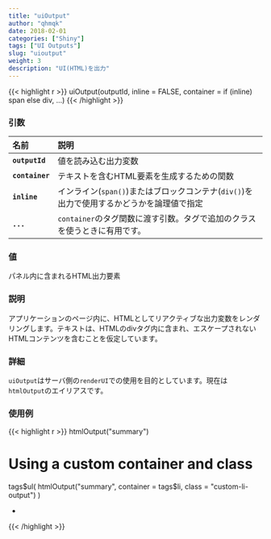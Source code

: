 ```yaml
---
title: "uiOutput"
author: "qhmqk"
date: 2018-02-01
categories: ["Shiny"]
tags: ["UI Outputs"]
slug: "uioutput"
weight: 3
description: "UI(HTML)を出力"
---
```


{{< highlight r >}}
uiOutput(outputId, inline = FALSE, container = if (inline) span else div, ...)
{{< /highlight >}}

### 引数

|名前|説明|
|:--|:--|
|**`outputId`**|値を読み込む出力変数|
|**`container`**|テキストを含むHTML要素を生成するための関数|
|**`inline`**|インライン(`span()`)またはブロックコンテナ(`div()`)を出力で使用するかどうかを論理値で指定|
|**`...`**|`container`のタグ関数に渡す引数。タグで追加のクラスを使うときに有用です。|

### 値

パネル内に含まれるHTML出力要素

### 説明

アプリケーションのページ内に、HTMLとしてリアクティブな出力変数をレンダリングします。テキストは、HTMLのdivタグ内に含まれ、エスケープされないHTMLコンテンツを含むことを仮定しています。

### 詳細

`uiOutput`はサーバ側の`renderUI`での使用を目的としています。現在は`htmlOutput`のエイリアスです。

### 使用例

{{< highlight r >}}
htmlOutput("summary")

<div id="summary" class="shiny-html-output"></div>


# Using a custom container and class
tags$ul(
  htmlOutput("summary", container = tags$li, class = "custom-li-output")
)

<ul>
  <li class="shiny-html-output custom-li-output" id="summary"></li>
</ul>
{{< /highlight >}}
